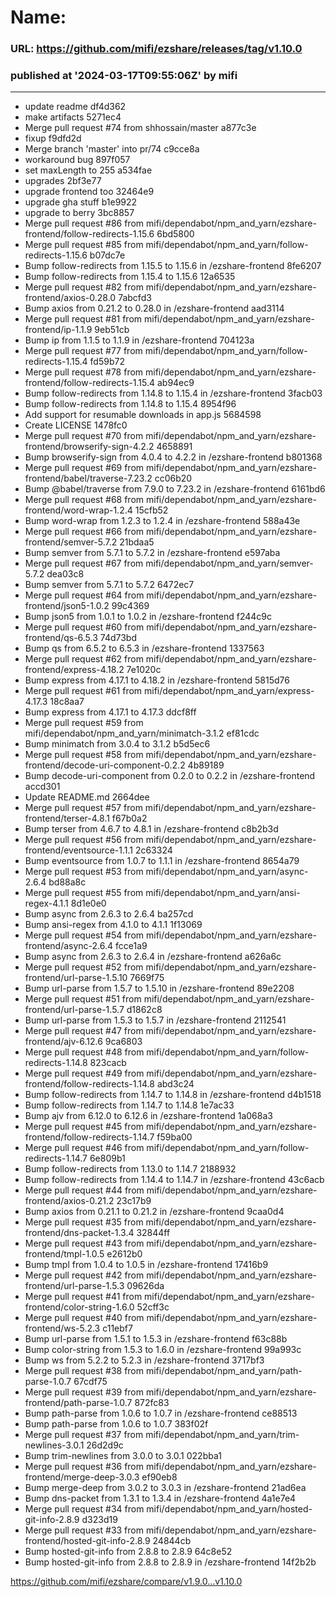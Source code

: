 # Name:  
### URL: https://github.com/mifi/ezshare/releases/tag/v1.10.0
### published at '2024-03-17T09:55:06Z' by mifi
---
- update readme  df4d362
- make artifacts  5271ec4
- Merge pull request #74 from shhossain/master  a877c3e
- fixup  f9dfd2d
- Merge branch &#39;master&#39; into pr/74  c9cce8a
- workaround bug  897f057
- set maxLength to 255  a534fae
- upgrades  2bf3e77
- upgrade frontend too  32464e9
- upgrade gha stuff  b1e9922
- upgrade to berry  3bc8857
- Merge pull request #86 from mifi/dependabot/npm_and_yarn/ezshare-frontend/follow-redirects-1.15.6  6bd5800
- Merge pull request #85 from mifi/dependabot/npm_and_yarn/follow-redirects-1.15.6  b07dc7e
- Bump follow-redirects from 1.15.5 to 1.15.6 in /ezshare-frontend  8fe6207
- Bump follow-redirects from 1.15.4 to 1.15.6  12a6535
- Merge pull request #82 from mifi/dependabot/npm_and_yarn/ezshare-frontend/axios-0.28.0  7abcfd3
- Bump axios from 0.21.2 to 0.28.0 in /ezshare-frontend  aad3114
- Merge pull request #81 from mifi/dependabot/npm_and_yarn/ezshare-frontend/ip-1.1.9  9eb51cb
- Bump ip from 1.1.5 to 1.1.9 in /ezshare-frontend  704123a
- Merge pull request #77 from mifi/dependabot/npm_and_yarn/follow-redirects-1.15.4  fd59b72
- Merge pull request #78 from mifi/dependabot/npm_and_yarn/ezshare-frontend/follow-redirects-1.15.4  ab94ec9
- Bump follow-redirects from 1.14.8 to 1.15.4 in /ezshare-frontend  3facb03
- Bump follow-redirects from 1.14.8 to 1.15.4  8954f96
- Add support for resumable downloads in app.js  5684598
- Create LICENSE  1478fc0
- Merge pull request #70 from mifi/dependabot/npm_and_yarn/ezshare-frontend/browserify-sign-4.2.2  4658891
- Bump browserify-sign from 4.0.4 to 4.2.2 in /ezshare-frontend  b801368
- Merge pull request #69 from mifi/dependabot/npm_and_yarn/ezshare-frontend/babel/traverse-7.23.2  cc06b20
- Bump @babel/traverse from 7.9.0 to 7.23.2 in /ezshare-frontend  6161bd6
- Merge pull request #68 from mifi/dependabot/npm_and_yarn/ezshare-frontend/word-wrap-1.2.4  15cfb52
- Bump word-wrap from 1.2.3 to 1.2.4 in /ezshare-frontend  588a43e
- Merge pull request #66 from mifi/dependabot/npm_and_yarn/ezshare-frontend/semver-5.7.2  21bdaa5
- Bump semver from 5.7.1 to 5.7.2 in /ezshare-frontend  e597aba
- Merge pull request #67 from mifi/dependabot/npm_and_yarn/semver-5.7.2  dea03c8
- Bump semver from 5.7.1 to 5.7.2  6472ec7
- Merge pull request #64 from mifi/dependabot/npm_and_yarn/ezshare-frontend/json5-1.0.2  99c4369
- Bump json5 from 1.0.1 to 1.0.2 in /ezshare-frontend  f244c9c
- Merge pull request #60 from mifi/dependabot/npm_and_yarn/ezshare-frontend/qs-6.5.3  74d73bd
- Bump qs from 6.5.2 to 6.5.3 in /ezshare-frontend  1337563
- Merge pull request #62 from mifi/dependabot/npm_and_yarn/ezshare-frontend/express-4.18.2  7e1020c
- Bump express from 4.17.1 to 4.18.2 in /ezshare-frontend  5815d76
- Merge pull request #61 from mifi/dependabot/npm_and_yarn/express-4.17.3  18c8aa7
- Bump express from 4.17.1 to 4.17.3  ddcf8ff
- Merge pull request #59 from mifi/dependabot/npm_and_yarn/minimatch-3.1.2  ef81cdc
- Bump minimatch from 3.0.4 to 3.1.2  b5d5ec6
- Merge pull request #58 from mifi/dependabot/npm_and_yarn/ezshare-frontend/decode-uri-component-0.2.2  4b89189
- Bump decode-uri-component from 0.2.0 to 0.2.2 in /ezshare-frontend  accd301
- Update README.md  2664dee
- Merge pull request #57 from mifi/dependabot/npm_and_yarn/ezshare-frontend/terser-4.8.1  f67b0a2
- Bump terser from 4.6.7 to 4.8.1 in /ezshare-frontend  c8b2b3d
- Merge pull request #56 from mifi/dependabot/npm_and_yarn/ezshare-frontend/eventsource-1.1.1  2c63324
- Bump eventsource from 1.0.7 to 1.1.1 in /ezshare-frontend  8654a79
- Merge pull request #53 from mifi/dependabot/npm_and_yarn/async-2.6.4  bd88a8c
- Merge pull request #55 from mifi/dependabot/npm_and_yarn/ansi-regex-4.1.1  8d1e0e0
- Bump async from 2.6.3 to 2.6.4  ba257cd
- Bump ansi-regex from 4.1.0 to 4.1.1  1f13069
- Merge pull request #54 from mifi/dependabot/npm_and_yarn/ezshare-frontend/async-2.6.4  fcce1a9
- Bump async from 2.6.3 to 2.6.4 in /ezshare-frontend  a626a6c
- Merge pull request #52 from mifi/dependabot/npm_and_yarn/ezshare-frontend/url-parse-1.5.10  7669f75
- Bump url-parse from 1.5.7 to 1.5.10 in /ezshare-frontend  89e2208
- Merge pull request #51 from mifi/dependabot/npm_and_yarn/ezshare-frontend/url-parse-1.5.7  d1862c8
- Bump url-parse from 1.5.3 to 1.5.7 in /ezshare-frontend  2112541
- Merge pull request #47 from mifi/dependabot/npm_and_yarn/ezshare-frontend/ajv-6.12.6  9ca6803
- Merge pull request #48 from mifi/dependabot/npm_and_yarn/follow-redirects-1.14.8  823cacb
- Merge pull request #49 from mifi/dependabot/npm_and_yarn/ezshare-frontend/follow-redirects-1.14.8  abd3c24
- Bump follow-redirects from 1.14.7 to 1.14.8 in /ezshare-frontend  d4b1518
- Bump follow-redirects from 1.14.7 to 1.14.8  1e7ac33
- Bump ajv from 6.12.0 to 6.12.6 in /ezshare-frontend  1a068a3
- Merge pull request #45 from mifi/dependabot/npm_and_yarn/ezshare-frontend/follow-redirects-1.14.7  f59ba00
- Merge pull request #46 from mifi/dependabot/npm_and_yarn/follow-redirects-1.14.7  6e809b1
- Bump follow-redirects from 1.13.0 to 1.14.7  2188932
- Bump follow-redirects from 1.14.4 to 1.14.7 in /ezshare-frontend  43c6acb
- Merge pull request #44 from mifi/dependabot/npm_and_yarn/ezshare-frontend/axios-0.21.2  23c17b9
- Bump axios from 0.21.1 to 0.21.2 in /ezshare-frontend  9caa0d4
- Merge pull request #35 from mifi/dependabot/npm_and_yarn/ezshare-frontend/dns-packet-1.3.4  32844ff
- Merge pull request #43 from mifi/dependabot/npm_and_yarn/ezshare-frontend/tmpl-1.0.5  e2612b0
- Bump tmpl from 1.0.4 to 1.0.5 in /ezshare-frontend  17416b9
- Merge pull request #42 from mifi/dependabot/npm_and_yarn/ezshare-frontend/url-parse-1.5.3  09626da
- Merge pull request #41 from mifi/dependabot/npm_and_yarn/ezshare-frontend/color-string-1.6.0  52cff3c
- Merge pull request #40 from mifi/dependabot/npm_and_yarn/ezshare-frontend/ws-5.2.3  c11ebf7
- Bump url-parse from 1.5.1 to 1.5.3 in /ezshare-frontend  f63c88b
- Bump color-string from 1.5.3 to 1.6.0 in /ezshare-frontend  99a993c
- Bump ws from 5.2.2 to 5.2.3 in /ezshare-frontend  3717bf3
- Merge pull request #38 from mifi/dependabot/npm_and_yarn/path-parse-1.0.7  67cdf75
- Merge pull request #39 from mifi/dependabot/npm_and_yarn/ezshare-frontend/path-parse-1.0.7  872fc83
- Bump path-parse from 1.0.6 to 1.0.7 in /ezshare-frontend  ce88513
- Bump path-parse from 1.0.6 to 1.0.7  383f02f
- Merge pull request #37 from mifi/dependabot/npm_and_yarn/trim-newlines-3.0.1  26d2d9c
- Bump trim-newlines from 3.0.0 to 3.0.1  022bba1
- Merge pull request #36 from mifi/dependabot/npm_and_yarn/ezshare-frontend/merge-deep-3.0.3  ef90eb8
- Bump merge-deep from 3.0.2 to 3.0.3 in /ezshare-frontend  21ad6ea
- Bump dns-packet from 1.3.1 to 1.3.4 in /ezshare-frontend  4a1e7e4
- Merge pull request #34 from mifi/dependabot/npm_and_yarn/hosted-git-info-2.8.9  d323d19
- Merge pull request #33 from mifi/dependabot/npm_and_yarn/ezshare-frontend/hosted-git-info-2.8.9  24844cb
- Bump hosted-git-info from 2.8.8 to 2.8.9  64c8e52
- Bump hosted-git-info from 2.8.8 to 2.8.9 in /ezshare-frontend  14f2b2b

https://github.com/mifi/ezshare/compare/v1.9.0...v1.10.0
